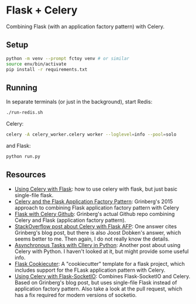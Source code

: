 # Flask + Celery

Combining Flask (with an application factory pattern) with Celery.

## Setup

```bash
python -m venv --prompt fctoy venv # or similar
source env/bin/activate
pip install -r requirements.txt
```

## Running

In separate terminals (or just in the background), start Redis:

```bash
./run-redis.sh
```

Celery:

```bash
celery -A celery_worker.celery worker --loglevel=info --pool=solo
```

and Flask:

```bash
python run.py
```


## Resources

- [Using Celery with
  Flask](https://blog.miguelgrinberg.com/post/using-celery-with-flask):
  how to use celery with flask, but just basic single-file flask.
- [Celery and the Flask Application Factory
  Pattern](https://blog.miguelgrinberg.com/post/celery-and-the-flask-application-factory-pattern):
  Grinberg's 2015 approach to combining Flask application factory
  pattern with Celery
- [Flask with Celery
  Github](https://github.com/miguelgrinberg/flasky-with-celery):
  Grinberg's actual Github repo combining Celery and Flask
  (application factory pattern).
- [StackOverflow post about Celery with Flask
  AFP](https://stackoverflow.com/questions/58540194/how-to-implement-celery-using-flask-application-factory-pattern):
  One answer cites Grinberg's blog post, but there is also Joost
  Dobken's answer, which seems better to me. Then again, I do not
  really know the details.
- [Asynchronous Tasks with Cllery in
  Python](https://www.thepythoncode.com/article/async-tasks-with-celery-redis-and-flask-in-python):
  Another post about using Celery with Python. I haven't looked at it,
  but might provide some useful info.
- [Flask
  Cookiecuter](https://github.com/karec/cookiecutter-flask-restful): A
  "cookiecutter" template for a flask project, which includes support
  for the FLask application pattern with Celery.
- [Using Celery with
  Flask-SocketIO](https://github.com/jwhelland/flask-socketio-celery-example):
  Combines Flask-SocketIO and Celery. Based on Grinberg's blog post,
  but uses single-file Flask instead of application factory
  pattern. Also take a look at the pull request, which has a fix
  required for modern versions of socketio.
